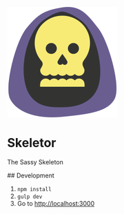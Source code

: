 ![](img/skeletor-small.png)

# Skeletor
The Sassy Skeleton


## Development

1. `npm install`
2. `gulp dev`
3. Go to [http://localhost:3000](http://localhost:3000)